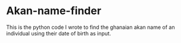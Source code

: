 # Akan-name-finder
This is the python code I wrote to find the ghanaian akan name of an individual using their date of birth as input. 
